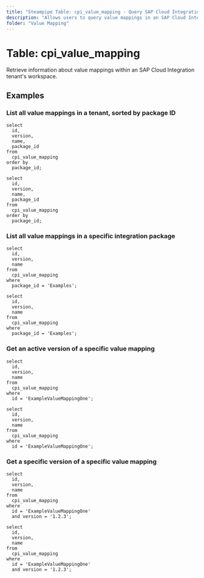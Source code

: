 ```yaml
---
title: "Steampipe Table: cpi_value_mapping - Query SAP Cloud Integration value mappings using SQL"
description: "Allows users to query value mappings in an SAP Cloud Integration tenant. This table provides information about value mappings, including value mapping ID, version, name and description."
folder: "Value Mapping"
---
```


# Table: cpi_value_mapping

Retrieve information about value mappings within an SAP Cloud Integration tenant's workspace.

## Examples

### List all value mappings in a tenant, sorted by package ID

```sql+postgres
select
  id,
  version,
  name,
  package_id
from
  cpi_value_mapping
order by
  package_id;
```

```sql+sqlite
select
  id,
  version,
  name,
  package_id
from
  cpi_value_mapping
order by
  package_id;
```

### List all value mappings in a specific integration package

```sql+postgres
select
  id,
  version,
  name
from
  cpi_value_mapping
where
  package_id = 'Examples';
```

```sql+sqlite
select
  id,
  version,
  name
from
  cpi_value_mapping
where
  package_id = 'Examples';
```

### Get an active version of a specific value mapping

```sql+postgres
select
  id,
  version,
  name
from
  cpi_value_mapping
where
  id = 'ExampleValueMappingOne';
```

```sql+sqlite
select
  id,
  version,
  name
from
  cpi_value_mapping
where
  id = 'ExampleValueMappingOne';
```

### Get a specific version of a specific value mapping

```sql+postgres
select
  id,
  version,
  name
from
  cpi_value_mapping
where
  id = 'ExampleValueMappingOne'
  and version = '1.2.3';
```

```sql+sqlite
select
  id,
  version,
  name
from
  cpi_value_mapping
where
  id = 'ExampleValueMappingOne'
  and version = '1.2.3';
```

